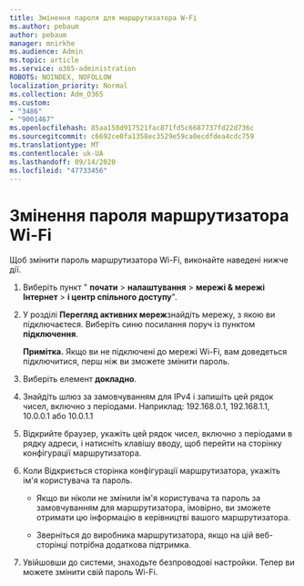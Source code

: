 ```yaml
---
title: Змінення пароля для маршрутизатора W-Fi
ms.author: pebaum
author: pebaum
manager: mnirkhe
ms.audience: Admin
ms.topic: article
ms.service: o365-administration
ROBOTS: NOINDEX, NOFOLLOW
localization_priority: Normal
ms.collection: Adm_O365
ms.custom:
- "3486"
- "9001467"
ms.openlocfilehash: 85aa158d917521fac871fd5c6687737fd22d736c
ms.sourcegitcommit: c6692ce0fa1358ec3529e59ca0ecdfdea4cdc759
ms.translationtype: MT
ms.contentlocale: uk-UA
ms.lasthandoff: 09/14/2020
ms.locfileid: "47733456"
---
```

# <a name="change-your-wi-fi-router-password"></a>Змінення пароля маршрутизатора Wi-Fi

Щоб змінити пароль маршрутизатора Wi-Fi, виконайте наведені нижче дії.

1. Виберіть пункт " **почати**  >  **налаштування**  >  **мережі & мережі Інтернет**  >  **і центр спільного доступу**".

2. У розділі **Перегляд активних мереж**знайдіть мережу, з якою ви підключаєтеся. Виберіть синю посилання поруч із пунктом **підключення**.<br>

   **Примітка.** Якщо ви не підключені до мережі Wi-Fi, вам доведеться підключитися, перш ніж ви зможете змінити пароль.

3. Виберіть елемент **докладно**.

4. Знайдіть шлюз за замовчуванням для IPv4 і запишіть цей рядок чисел, включно з періодами. Наприклад: 192.168.0.1, 192.168.1.1, 10.0.0.1 або 10.0.1.1

5. Відкрийте браузер, укажіть цей рядок чисел, включно з періодами в рядку адреси, і натисніть клавішу вводу, щоб перейти на сторінку конфігурації маршрутизатора.

6. Коли Відкриється сторінка конфігурації маршрутизатора, укажіть ім'я користувача та пароль.<br>
   - Якщо ви ніколи не змінили ім'я користувача та пароль за замовчуванням для маршрутизатора, імовірно, ви зможете отримати цю інформацію в керівництві вашого маршрутизатора.

   - Зверніться до виробника маршрутизатора, якщо на цій веб-сторінці потрібна додаткова підтримка.

7. Увійшовши до системи, знаходьте безпроводові настройки. Тепер ви можете змінити свій пароль Wi-Fi.
